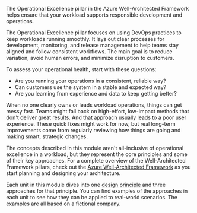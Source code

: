The Operational Excellence pillar in the Azure Well-Architected Framework helps ensure that your workload supports responsible development and operations.

The Operational Excellence pillar focuses on using DevOps practices to keep workloads running smoothly. It lays out clear processes for development, monitoring, and release management to help teams stay aligned and follow consistent workflows. The main goal is to reduce variation, avoid human errors, and minimize disruption to customers.

To assess your operational health, start with these questions:

- Are you running your operations in a consistent, reliable way?
- Can customers use the system in a stable and expected way?
- Are you learning from experience and data to keep getting better?

When no one clearly owns or leads workload operations, things can get messy fast. Teams might fall back on high-effort, low-impact methods that don't deliver great results. And that approach usually leads to a poor user experience. These quick fixes might work for now, but real long-term improvements come from regularly reviewing how things are going and making smart, strategic changes.

The concepts described in this module aren't all-inclusive of operational excellence in a workload, but they represent the core principles and some of their key approaches. For a complete overview of the Well-Architected Framework pillars, check out the [Azure Well-Architected Framework](/azure/well-architected) as you start planning and designing your architecture.

Each unit in this module dives into one [design principle](/azure/well-architected/operational-excellence/principles) and three approaches for that principle. You can find examples of the approaches in each unit to see how they can be applied to real-world scenarios. The examples are all based on a fictional company.

